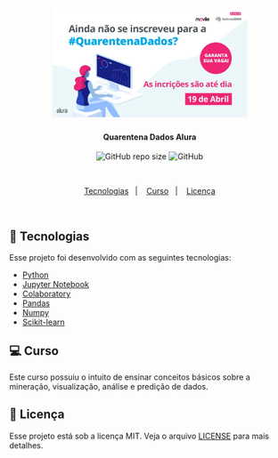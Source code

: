 <h1 align="center">
    <img width="350px" alt="Quarentena Dados Alura" src="https://github.com/hermino/python-projects/blob/master/Quarentena%20Dados%20Alura/img/banner.jpeg" width="150px" />
</h1>

<h4 align="center">
  Quarentena Dados Alura
</h4>
<p align="center">
  <img alt="GitHub repo size" src="https://img.shields.io/github/repo-size/hermino/python-projects?style=for-the-badge">
  <img alt="GitHub" src="https://img.shields.io/github/license/hermino/python-projects?style=for-the-badge">
</p>
<br>
<p align="center">
  <a href="#rocket-tecnologias">Tecnologias</a>&nbsp;&nbsp;&nbsp;|&nbsp;&nbsp;&nbsp;
  <a href="#-curso">Curso</a>&nbsp;&nbsp;&nbsp;|&nbsp;&nbsp;&nbsp;
  <a href="#memo-licença">Licença</a>
</p>

<br>

## :rocket: Tecnologias

Esse projeto foi desenvolvido com as seguintes tecnologias:

- [Python](https://www.python.org/)
- [Jupyter Notebook](https://jupyter.org/)
- [Colaboratory](colab.research.google.com)
- [Pandas](https://pandas.pydata.org/)
- [Numpy](https://numpy.org/)
- [Scikit-learn](https://scikit-learn.org/stable/)

## 💻 Curso

Este curso possuiu o intuito de ensinar conceitos básicos sobre a mineração, visualização, análise e predição de dados.

## :memo: Licença

Esse projeto está sob a licença MIT. Veja o arquivo [LICENSE](https://github.com/hermino/Be-the-hero/blob/master/LICENSE) para mais detalhes.
